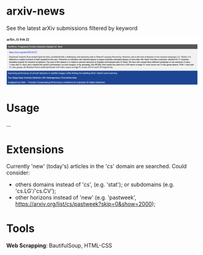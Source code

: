 # arxiv-news
See the latest arXiv submissions filtered by keyword

![Alt text](screen.png)

# Usage
...

# Extensions
Currently 'new' (today's) articles in the 'cs' domain are searched. Could consider:
- others domains instead of 'cs', (e.g. 'stat'); or subdomains (e.g. 'cs.LG'/'cs.CV');
- other horizons instead of 'new' (e.g. 'pastweek', https://arxiv.org/list/cs/pastweek?skip=0&show=2000);

# Tools
**Web Scrapping**: BautifulSoup, HTML-CSS
